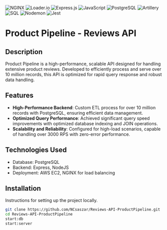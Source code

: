 ![NGINX](https://img.shields.io/badge/nginx-%23009639.svg?style=for-the-badge&logo=nginx&logoColor=white)
![Loader.io](https://img.shields.io/badge/loader.io-%232C3A42.svg?style=for-the-badge)
![Express.js](https://img.shields.io/badge/express.js-%23404d59.svg?style=for-the-badge&logo=express&logoColor=%2361DAFB)
![JavaScript](https://img.shields.io/badge/javascript-%23323330.svg?style=for-the-badge&logo=javascript&logoColor=%23F7DF1E)
![PostgreSQL](https://img.shields.io/badge/PostgreSQL-%23336791.svg?style=for-the-badge&logo=postgresql&logoColor=white)
![Artillery](https://img.shields.io/badge/artillery-%23121011.svg?style=for-the-badge)
![SQL](https://img.shields.io/badge/SQL-%2300f.svg?style=for-the-badge&logo=sql&logoColor=white)
![Nodemon](https://img.shields.io/badge/nodemon-%2376D04B.svg?style=for-the-badge&logo=nodemon&logoColor=white)
![Jest](https://img.shields.io/badge/jest-%23C21325.svg?style=for-the-badge&logo=jest&logoColor=white)

# Product Pipeline - Reviews API

## Description
Product Pipeline is a high-performance, scalable API designed for handling extensive product reviews. Developed to efficiently process and serve over 10 million records, this API is optimized for rapid query response and robust data handling.

## Features
- **High-Performance Backend**: Custom ETL process for over 10 million records with PostgreSQL, ensuring efficient data management.
- **Optimized Query Performance**: Achieved significant query speed improvements with optimized database indexing and JOIN operations.
- **Scalability and Reliability**: Configured for high-load scenarios, capable of handling over 3000 RPS with zero-error performance.

## Technologies Used
- Database: PostgreSQL
- Backend: Express, NodeJS
- Deployment: AWS EC2, NGINX for load balancing

## Installation
Instructions for setting up the project locally.

```bash
git clone https://github.com/NCsaszar/Reviews-API-ProductPipeline.git
cd Reviews-API-ProductPipeline
start:db
start:server

